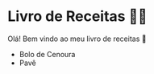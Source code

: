 # Livro de Receitas :man_cook:

Olá! Bem vindo ao meu livro de receitas :wave:

- Bolo de Cenoura
- Pavê
